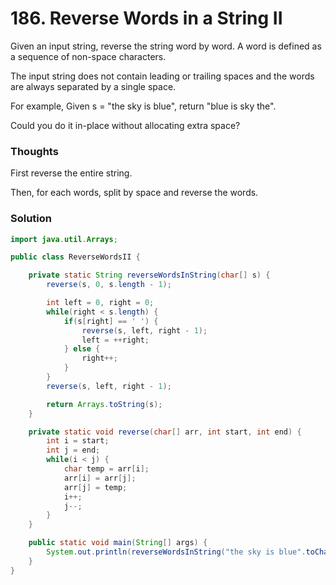 # 186. Reverse Words in a String II
Given an input string, reverse the string word by word. A word is defined as a sequence of non-space characters.

The input string does not contain leading or trailing spaces and the words are always separated by a single space.

For example, Given s = "the sky is blue", return "blue is sky the".

Could you do it in-place without allocating extra space?

### Thoughts
First reverse the entire string. 

Then, for each words, split by space and reverse the words. 

### Solution

```java
import java.util.Arrays;

public class ReverseWordsII {

    private static String reverseWordsInString(char[] s) {
        reverse(s, 0, s.length - 1);

        int left = 0, right = 0;
        while(right < s.length) {
            if(s[right] == ' ') {
                reverse(s, left, right - 1);
                left = ++right;
            } else {
                right++;
            }
        }
        reverse(s, left, right - 1);

        return Arrays.toString(s);
    }

    private static void reverse(char[] arr, int start, int end) {
        int i = start;
        int j = end;
        while(i < j) {
            char temp = arr[i];
            arr[i] = arr[j];
            arr[j] = temp;
            i++;
            j--;
        }
    }

    public static void main(String[] args) {
        System.out.println(reverseWordsInString("the sky is blue".toCharArray()));
    }
}
```